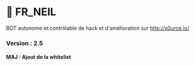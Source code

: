 # 🤖 FR_NEIL
BOT autonome et contrôlable de hack et d'amélioration sur http://s0urce.io/

### Version : 2.5

#### MAJ : Ajout de la whitelist
